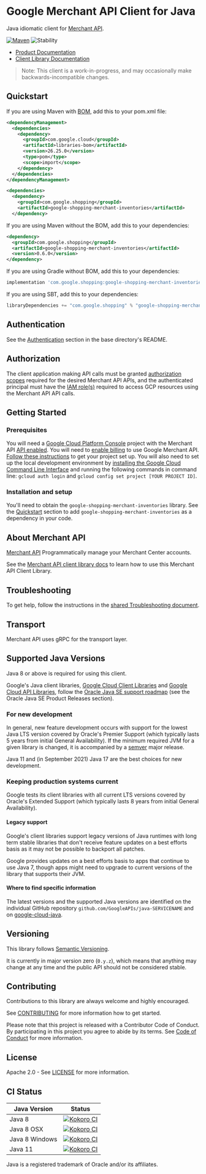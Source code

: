 # Google Merchant API Client for Java

Java idiomatic client for [Merchant API][product-docs].

[![Maven][maven-version-image]][maven-version-link]
![Stability][stability-image]

- [Product Documentation][product-docs]
- [Client Library Documentation][javadocs]

> Note: This client is a work-in-progress, and may occasionally
> make backwards-incompatible changes.


## Quickstart


If you are using Maven with [BOM][libraries-bom], add this to your pom.xml file:

```xml
<dependencyManagement>
  <dependencies>
    <dependency>
      <groupId>com.google.cloud</groupId>
      <artifactId>libraries-bom</artifactId>
      <version>26.25.0</version>
      <type>pom</type>
      <scope>import</scope>
    </dependency>
  </dependencies>
</dependencyManagement>

<dependencies>
  <dependency>
    <groupId>com.google.shopping</groupId>
    <artifactId>google-shopping-merchant-inventories</artifactId>
  </dependency>
```

If you are using Maven without the BOM, add this to your dependencies:

<!-- {x-version-update-start:google-shopping-merchant-inventories:released} -->

```xml
<dependency>
  <groupId>com.google.shopping</groupId>
  <artifactId>google-shopping-merchant-inventories</artifactId>
  <version>0.6.0</version>
</dependency>
```

If you are using Gradle without BOM, add this to your dependencies:

```Groovy
implementation 'com.google.shopping:google-shopping-merchant-inventories:0.6.0'
```

If you are using SBT, add this to your dependencies:

```Scala
libraryDependencies += "com.google.shopping" % "google-shopping-merchant-inventories" % "0.6.0"
```
<!-- {x-version-update-end} -->

## Authentication

See the [Authentication][authentication] section in the base directory's README.

## Authorization

The client application making API calls must be granted [authorization scopes][auth-scopes] required for the desired Merchant API APIs, and the authenticated principal must have the [IAM role(s)][predefined-iam-roles] required to access GCP resources using the Merchant API API calls.

## Getting Started

### Prerequisites

You will need a [Google Cloud Platform Console][developer-console] project with the Merchant API [API enabled][enable-api].
You will need to [enable billing][enable-billing] to use Google Merchant API.
[Follow these instructions][create-project] to get your project set up. You will also need to set up the local development environment by
[installing the Google Cloud Command Line Interface][cloud-cli] and running the following commands in command line:
`gcloud auth login` and `gcloud config set project [YOUR PROJECT ID]`.

### Installation and setup

You'll need to obtain the `google-shopping-merchant-inventories` library.  See the [Quickstart](#quickstart) section
to add `google-shopping-merchant-inventories` as a dependency in your code.

## About Merchant API


[Merchant API][product-docs] Programmatically manage your Merchant Center accounts.

See the [Merchant API client library docs][javadocs] to learn how to
use this Merchant API Client Library.






## Troubleshooting

To get help, follow the instructions in the [shared Troubleshooting document][troubleshooting].

## Transport

Merchant API uses gRPC for the transport layer.

## Supported Java Versions

Java 8 or above is required for using this client.

Google's Java client libraries,
[Google Cloud Client Libraries][cloudlibs]
and
[Google Cloud API Libraries][apilibs],
follow the
[Oracle Java SE support roadmap][oracle]
(see the Oracle Java SE Product Releases section).

### For new development

In general, new feature development occurs with support for the lowest Java
LTS version covered by  Oracle's Premier Support (which typically lasts 5 years
from initial General Availability). If the minimum required JVM for a given
library is changed, it is accompanied by a [semver][semver] major release.

Java 11 and (in September 2021) Java 17 are the best choices for new
development.

### Keeping production systems current

Google tests its client libraries with all current LTS versions covered by
Oracle's Extended Support (which typically lasts 8 years from initial
General Availability).

#### Legacy support

Google's client libraries support legacy versions of Java runtimes with long
term stable libraries that don't receive feature updates on a best efforts basis
as it may not be possible to backport all patches.

Google provides updates on a best efforts basis to apps that continue to use
Java 7, though apps might need to upgrade to current versions of the library
that supports their JVM.

#### Where to find specific information

The latest versions and the supported Java versions are identified on
the individual GitHub repository `github.com/GoogleAPIs/java-SERVICENAME`
and on [google-cloud-java][g-c-j].

## Versioning


This library follows [Semantic Versioning](http://semver.org/).


It is currently in major version zero (``0.y.z``), which means that anything may change at any time
and the public API should not be considered stable.


## Contributing


Contributions to this library are always welcome and highly encouraged.

See [CONTRIBUTING][contributing] for more information how to get started.

Please note that this project is released with a Contributor Code of Conduct. By participating in
this project you agree to abide by its terms. See [Code of Conduct][code-of-conduct] for more
information.


## License

Apache 2.0 - See [LICENSE][license] for more information.

## CI Status

Java Version | Status
------------ | ------
Java 8 | [![Kokoro CI][kokoro-badge-image-2]][kokoro-badge-link-2]
Java 8 OSX | [![Kokoro CI][kokoro-badge-image-3]][kokoro-badge-link-3]
Java 8 Windows | [![Kokoro CI][kokoro-badge-image-4]][kokoro-badge-link-4]
Java 11 | [![Kokoro CI][kokoro-badge-image-5]][kokoro-badge-link-5]

Java is a registered trademark of Oracle and/or its affiliates.

[product-docs]: https://developers.google.com/merchant/api
[javadocs]: https://cloud.google.com/java/docs/reference/google-shopping-merchant-inventories/latest/overview
[kokoro-badge-image-1]: http://storage.googleapis.com/cloud-devrel-public/java/badges/java-shopping-merchant-inventories/java7.svg
[kokoro-badge-link-1]: http://storage.googleapis.com/cloud-devrel-public/java/badges/java-shopping-merchant-inventories/java7.html
[kokoro-badge-image-2]: http://storage.googleapis.com/cloud-devrel-public/java/badges/java-shopping-merchant-inventories/java8.svg
[kokoro-badge-link-2]: http://storage.googleapis.com/cloud-devrel-public/java/badges/java-shopping-merchant-inventories/java8.html
[kokoro-badge-image-3]: http://storage.googleapis.com/cloud-devrel-public/java/badges/java-shopping-merchant-inventories/java8-osx.svg
[kokoro-badge-link-3]: http://storage.googleapis.com/cloud-devrel-public/java/badges/java-shopping-merchant-inventories/java8-osx.html
[kokoro-badge-image-4]: http://storage.googleapis.com/cloud-devrel-public/java/badges/java-shopping-merchant-inventories/java8-win.svg
[kokoro-badge-link-4]: http://storage.googleapis.com/cloud-devrel-public/java/badges/java-shopping-merchant-inventories/java8-win.html
[kokoro-badge-image-5]: http://storage.googleapis.com/cloud-devrel-public/java/badges/java-shopping-merchant-inventories/java11.svg
[kokoro-badge-link-5]: http://storage.googleapis.com/cloud-devrel-public/java/badges/java-shopping-merchant-inventories/java11.html
[stability-image]: https://img.shields.io/badge/stability-preview-yellow
[maven-version-image]: https://img.shields.io/maven-central/v/com.google.shopping/google-shopping-merchant-inventories.svg
[maven-version-link]: https://central.sonatype.com/artifact/com.google.shopping/google-shopping-merchant-inventories/0.4.0
[authentication]: https://github.com/googleapis/google-cloud-java#authentication
[auth-scopes]: https://developers.google.com/identity/protocols/oauth2/scopes
[predefined-iam-roles]: https://cloud.google.com/iam/docs/understanding-roles#predefined_roles
[iam-policy]: https://cloud.google.com/iam/docs/overview#cloud-iam-policy
[developer-console]: https://console.developers.google.com/
[create-project]: https://cloud.google.com/resource-manager/docs/creating-managing-projects
[cloud-cli]: https://cloud.google.com/cli
[troubleshooting]: https://github.com/googleapis/google-cloud-java/blob/main/TROUBLESHOOTING.md
[contributing]: https://github.com/googleapis/java-shopping-merchant-inventories/blob/main/CONTRIBUTING.md
[code-of-conduct]: https://github.com/googleapis/java-shopping-merchant-inventories/blob/main/CODE_OF_CONDUCT.md#contributor-code-of-conduct
[license]: https://github.com/googleapis/java-shopping-merchant-inventories/blob/main/LICENSE
[enable-billing]: https://cloud.google.com/apis/docs/getting-started#enabling_billing
[enable-api]: https://console.cloud.google.com/flows/enableapi?apiid=merchantapi.googleapis.com
[libraries-bom]: https://github.com/GoogleCloudPlatform/cloud-opensource-java/wiki/The-Google-Cloud-Platform-Libraries-BOM
[shell_img]: https://gstatic.com/cloudssh/images/open-btn.png

[semver]: https://semver.org/
[cloudlibs]: https://cloud.google.com/apis/docs/client-libraries-explained
[apilibs]: https://cloud.google.com/apis/docs/client-libraries-explained#google_api_client_libraries
[oracle]: https://www.oracle.com/java/technologies/java-se-support-roadmap.html
[g-c-j]: http://github.com/googleapis/google-cloud-java
